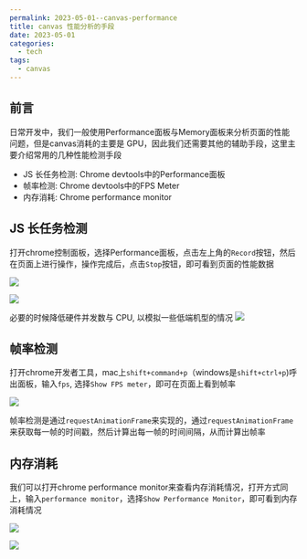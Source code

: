 ```yaml
---
permalink: 2023-05-01--canvas-performance
title: canvas 性能分析的手段
date: 2023-05-01
categories:
  - tech
tags:
  - canvas
---
```


## 前言

日常开发中，我们一般使用Performance面板与Memory面板来分析页面的性能问题，但是canvas消耗的主要是 GPU，因此我们还需要其他的辅助手段，这里主要介绍常用的几种性能检测手段

- JS 长任务检测: Chrome devtools中的Performance面板
- 帧率检测: Chrome devtools中的FPS Meter
- 内存消耗: Chrome performance monitor


## JS 长任务检测
打开chrome控制面板，选择Performance面板，点击左上角的`Record`按钮，然后在页面上进行操作，操作完成后，点击`Stop`按钮，即可看到页面的性能数据

![](https://cdn.jsdelivr.net/gh/chenxiaoyao6228/cloudimg@main/2023/chrome-performance-panel-2.png)

![](https://cdn.jsdelivr.net/gh/chenxiaoyao6228/cloudimg@main/2023/chrome-performance-panel.png)

必要的时候降低硬件并发数与 CPU, 以模拟一些低端机型的情况
![](https://cdn.jsdelivr.net/gh/chenxiaoyao6228/cloudimg@main/2023/chrome-performance-panel-3.png)

## 帧率检测

打开chrome开发者工具，mac上`shift+command+p`（windows是`shift+ctrl+p`)呼出面板，输入`fps`, 选择`Show FPS meter`，即可在页面上看到帧率

![](https://cdn.jsdelivr.net/gh/chenxiaoyao6228/cloudimg@main/2023/canvas-performance-fps.png)

帧率检测是通过`requestAnimationFrame`来实现的，通过`requestAnimationFrame`来获取每一帧的时间戳，然后计算出每一帧的时间间隔，从而计算出帧率


## 内存消耗

我们可以打开chrome performance monitor来查看内存消耗情况，打开方式同上，输入`performance monitor`，选择`Show Performance Monitor`，即可看到内存消耗情况

![](https://cdn.jsdelivr.net/gh/chenxiaoyao6228/cloudimg@main/2023/chrome-performance-monitor-3.png)

![](https://cdn.jsdelivr.net/gh/chenxiaoyao6228/cloudimg@main/2023/chrome-performance-monitor-2.png)

